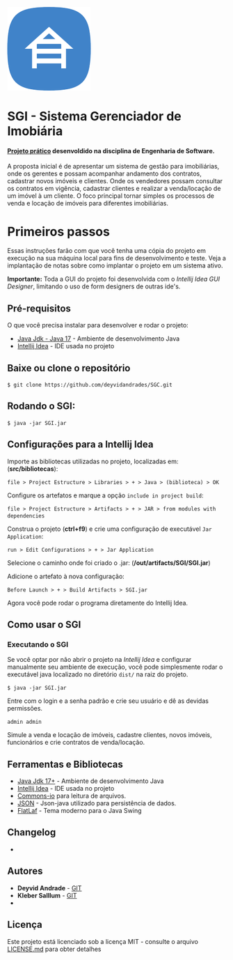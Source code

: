 ![SGI](https://github.com/deyvidandrades/SGI/blob/master/src/views/imagens/icon-192.png)

# SGI - Sistema Gerenciador de Imobiária
#### [Projeto prático](https://github.com/deyvidandrades/SGI) desenvoldido na disciplina de Engenharia de Software.

A proposta inicial é de apresentar um sistema de gestão para imobiliárias, onde os gerentes e possam acompanhar andamento dos contratos, cadastrar novos imóveis e clientes. Onde os vendedores possam consultar os contratos em vigência, cadastrar clientes e realizar a venda/locação de um imóvel à um cliente. O foco principal tornar simples os processos de venda e locação de imóveis para diferentes imobiliárias.

# Primeiros passos

Essas instruções farão com que você tenha uma cópia do projeto em execução na sua máquina local para fins de desenvolvimento e teste. Veja a implantação de notas sobre como implantar o projeto em um sistema ativo.

**Importante:** Toda a GUI do projeto foi desenvolvida com o *Intellij Idea GUI Designer*, limitando o uso de form designers de outras ide's.

## Pré-requisitos

O que você precisa instalar para desenvolver e rodar o projeto:
* [Java Jdk - Java 17](https://www.oracle.com/technetwork/pt/java/javase/downloads/jdk8-downloads-2133151.html) - Ambiente de desenvolvimento Java
* [Intellij Idea](https://www.jetbrains.com/idea/download/) - IDE usada no projeto


## Baixe ou clone o repositório
```
$ git clone https://github.com/deyvidandrades/SGC.git
```
## Rodando o SGI:
```
$ java -jar SGI.jar
```

## Configurações para a Intellij Idea

Importe as bibliotecas utilizadas no projeto, localizadas em: (**src/bibliotecas**):
```
file > Project Estructure > Libraries > + > Java > (biblioteca) > OK
```

Configure os artefatos e marque a opção `include in project build`:
```
file > Project Estructure > Artifacts > + > JAR > from modules with dependencies
```
Construa o projeto (**ctrl+f9**) e crie uma configuração de executável `Jar Application`:
```
run > Edit Configurations > + > Jar Application
```
Selecione o caminho onde foi criado o .jar: (**/out/artifacts/SGI/SGI.jar**)

Adicione o artefato à nova configuração:
```
Before Launch > + > Build Artifacts > SGI.jar
```
Agora você pode rodar o programa diretamente do Intellij Idea.

## Como usar o SGI

### Executando o SGI
Se você optar por não abrir o projeto na *Intellij Idea*  e configurar manualmente seu ambiente de execução, você pode simplesmente rodar o executável java localizado no diretório `dist/` na raiz do projeto.
```
$ java -jar SGI.jar
```

Entre com o login e a senha padrão e crie seu usuário e dê as devidas permissões.
```
admin admin
```
Simule a venda e locação de imóveis, cadastre clientes, novos imóveis, funcionários e crie contratos de venda/locação.

## Ferramentas e Bibliotecas

* [Java Jdk 17+](https://www.oracle.com/technetwork/pt/java/javase/downloads/jdk8-downloads-2133151.html) - Ambiente de desenvolvimento Java
* [Intellij Idea](https://www.jetbrains.com/idea/download/) - IDE usada no projeto
* [Commons-io](https://mvnrepository.com/artifact/commons-io/commons-io) para leitura de arquivos.
* [JSON](https://mvnrepository.com/artifact/org.json/json) - Json-java utilizado para persistência de dados. 
* [FlatLaf](https://mvnrepository.com/artifact/com.formdev/flatlaf/3.1.1) - Tema moderno para o Java Swing

## Changelog
- 

## Autores

* **Deyvid Andrade** - [GIT](https://github.com/deyvidandrades)
* **Kleber Salllum** - [GIT](https://github.com/klebersalllum/)
* 
## Licença
Este projeto está licenciado sob a licença MIT - consulte o arquivo [LICENSE.md](LICENSE.md) para obter detalhes
